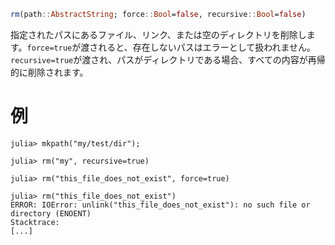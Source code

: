 ```julia
rm(path::AbstractString; force::Bool=false, recursive::Bool=false)
```

指定されたパスにあるファイル、リンク、または空のディレクトリを削除します。`force=true`が渡されると、存在しないパスはエラーとして扱われません。`recursive=true`が渡され、パスがディレクトリである場合、すべての内容が再帰的に削除されます。

# 例

```jldoctest
julia> mkpath("my/test/dir");

julia> rm("my", recursive=true)

julia> rm("this_file_does_not_exist", force=true)

julia> rm("this_file_does_not_exist")
ERROR: IOError: unlink("this_file_does_not_exist"): no such file or directory (ENOENT)
Stacktrace:
[...]
```
